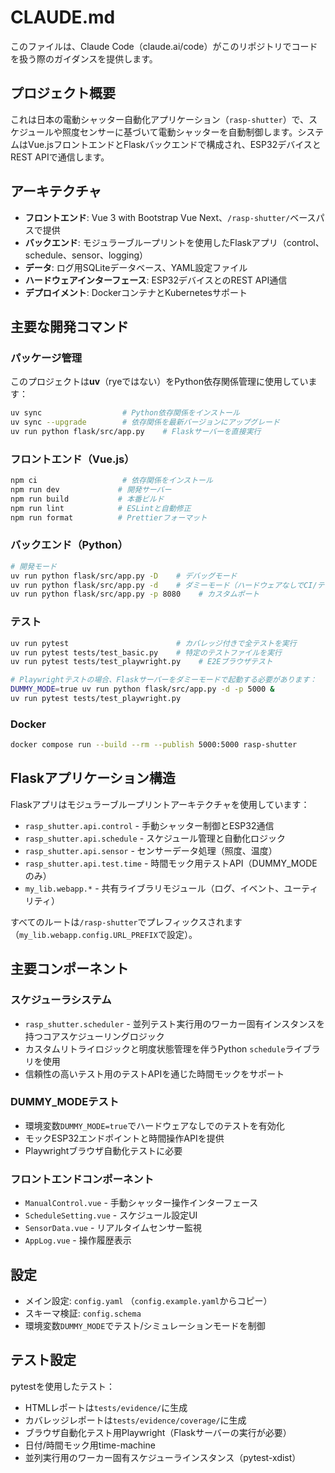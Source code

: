 # CLAUDE.md

このファイルは、Claude Code（claude.ai/code）がこのリポジトリでコードを扱う際のガイダンスを提供します。

## プロジェクト概要

これは日本の電動シャッター自動化アプリケーション（`rasp-shutter`）で、スケジュールや照度センサーに基づいて電動シャッターを自動制御します。システムはVue.jsフロントエンドとFlaskバックエンドで構成され、ESP32デバイスとREST APIで通信します。

## アーキテクチャ

- **フロントエンド**: Vue 3 with Bootstrap Vue Next、`/rasp-shutter/`ベースパスで提供
- **バックエンド**: モジュラーブループリントを使用したFlaskアプリ（control、schedule、sensor、logging）
- **データ**: ログ用SQLiteデータベース、YAML設定ファイル
- **ハードウェアインターフェース**: ESP32デバイスとのREST API通信
- **デプロイメント**: DockerコンテナとKubernetesサポート

## 主要な開発コマンド

### パッケージ管理

このプロジェクトは**uv**（ryeではない）をPython依存関係管理に使用しています：

```bash
uv sync                  # Python依存関係をインストール
uv sync --upgrade        # 依存関係を最新バージョンにアップグレード
uv run python flask/src/app.py    # Flaskサーバーを直接実行
```

### フロントエンド（Vue.js）

```bash
npm ci                   # 依存関係をインストール
npm run dev             # 開発サーバー
npm run build           # 本番ビルド
npm run lint            # ESLintと自動修正
npm run format          # Prettierフォーマット
```

### バックエンド（Python）

```bash
# 開発モード
uv run python flask/src/app.py -D    # デバッグモード
uv run python flask/src/app.py -d    # ダミーモード（ハードウェアなしでCI/テスト用）
uv run python flask/src/app.py -p 8080    # カスタムポート
```

### テスト

```bash
uv run pytest                        # カバレッジ付きで全テストを実行
uv run pytest tests/test_basic.py    # 特定のテストファイルを実行
uv run pytest tests/test_playwright.py    # E2Eブラウザテスト

# Playwrightテストの場合、Flaskサーバーをダミーモードで起動する必要があります：
DUMMY_MODE=true uv run python flask/src/app.py -d -p 5000 &
uv run pytest tests/test_playwright.py
```

### Docker

```bash
docker compose run --build --rm --publish 5000:5000 rasp-shutter
```

## Flaskアプリケーション構造

Flaskアプリはモジュラーブループリントアーキテクチャを使用しています：

- `rasp_shutter.api.control` - 手動シャッター制御とESP32通信
- `rasp_shutter.api.schedule` - スケジュール管理と自動化ロジック
- `rasp_shutter.api.sensor` - センサーデータ処理（照度、温度）
- `rasp_shutter.api.test.time` - 時間モック用テストAPI（DUMMY_MODEのみ）
- `my_lib.webapp.*` - 共有ライブラリモジュール（ログ、イベント、ユーティリティ）

すべてのルートは`/rasp-shutter`でプレフィックスされます（`my_lib.webapp.config.URL_PREFIX`で設定）。

## 主要コンポーネント

### スケジューラシステム

- `rasp_shutter.scheduler` - 並列テスト実行用のワーカー固有インスタンスを持つコアスケジューリングロジック
- カスタムリトライロジックと明度状態管理を伴うPython `schedule`ライブラリを使用
- 信頼性の高いテスト用のテストAPIを通じた時間モックをサポート

### DUMMY_MODEテスト

- 環境変数`DUMMY_MODE=true`でハードウェアなしでのテストを有効化
- モックESP32エンドポイントと時間操作APIを提供
- Playwrightブラウザ自動化テストに必要

### フロントエンドコンポーネント

- `ManualControl.vue` - 手動シャッター操作インターフェース
- `ScheduleSetting.vue` - スケジュール設定UI
- `SensorData.vue` - リアルタイムセンサー監視
- `AppLog.vue` - 操作履歴表示

## 設定

- メイン設定: `config.yaml` （`config.example.yaml`からコピー）
- スキーマ検証: `config.schema`
- 環境変数`DUMMY_MODE`でテスト/シミュレーションモードを制御

## テスト設定

pytestを使用したテスト：

- HTMLレポートは`tests/evidence/`に生成
- カバレッジレポートは`tests/evidence/coverage/`に生成
- ブラウザ自動化テスト用Playwright（Flaskサーバーの実行が必要）
- 日付/時間モック用time-machine
- 並列実行用のワーカー固有スケジューラインスタンス（pytest-xdist）

